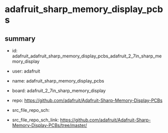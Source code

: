 # adafruit_sharp_memory_display_pcbs
 
## summary 
* id: adafruit_adafruit_sharp_memory_display_pcbs_adafruit_2_7in_sharp_memory_display
* user: adafruit
* name: adafruit_sharp_memory_display_pcbs
* board: adafruit_2_7in_sharp_memory_display
* repo: https://github.com/adafruit/Adafruit-Sharp-Memory-Display-PCBs



* src_file_repo_sch: 
* src_file_repo_sch_link: https://github.com/adafruit/Adafruit-Sharp-Memory-Display-PCBs/tree/master/




